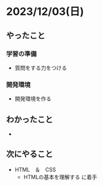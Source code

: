 # 2023/12/03(日)
## やったこと
### 学習の準備
- 質問をする力をつける
### 開発環境
- 開発環境を作る

## わかったこと
- 

## 次にやること
- HTML　＆　CSS
  - HTMLの基本を理解する に着手
